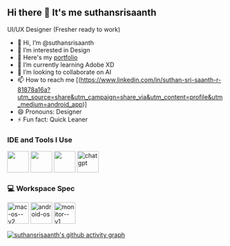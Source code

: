 ## Hi there 👋 It's me suthansrisaanth

UI/UX Designer (Fresher ready to work)
- 👋 Hi, I’m @suthansrisaanth
- 👀 I’m interested in Design
- 🔭 Here's my [portfolio](https://www.behance.net/fb30235e) 
- 🌱 I’m currently learning Adobe XD
- 💞️ I’m looking to collaborate on AI
- 📫 How to reach me [(https://www.linkedin.com/in/suthan-sri-saanth-r-81878a16a?utm_source=share&utm_campaign=share_via&utm_content=profile&utm_medium=android_app)]
- 😄 Pronouns: Designer
- ⚡ Fun fact: Quick Leaner

### IDE and Tools I Use
<img height="50" width="50" src="https://img.icons8.com/color/48/000000/figma--v1.png"/> 
<img height="50" width="50" src="https://img.icons8.com/doodle/48/000000/adobe-photoshop.png"/>
<img height="50" width="50" src="https://img.shields.io/badge/Adobe%20XD-FF61F6?style=for-the-badge&logo=Adobe%20XD&logoColor=white"/> 
<img height="50" width="50" src="https://img.shields.io/badge/Sketch-FFB387?style=for-the-badge&logo=sketch&logoColor=black> 
<img height="50" width="50" src="https://img.shields.io/badge/Canva-%2300C4CC.svg?&style=for-the-badge&logo=Canva&logoColor=white>
<img height="50" width="50" src="https://img.shields.io/badge/Behance-0054F7?style=for-the-badge&logo=behance&logoColor=white> 
<img height="50" width="50" src="https://img.shields.io/badge/Dribbble-EA4C89?style=for-the-badge&logo=dribbble&logoColor=white> 
<img height="50" width="50" src="https://img.shields.io/badge/Adobe%20after%20affects-CF96FD?style=for-the-badge&logo=Adobe%20after%20effects&logoColor=393665> 
<img height="50" width="50" src="https://img.shields.io/badge/Microsoft_Excel-217346?style=for-the-badge&logo=microsoft-excel&logoColor=white> 
<img height="50" width="50" src="https://img.shields.io/badge/Microsoft_PowerPoint-B7472A?style=for-the-badge&logo=microsoft-powerpoint&logoColor=white>
<img width="50" height="50" src="https://img.icons8.com/ios/50/chatgpt.png" alt="chatgpt"/>

### 💻 Workspace Spec
<img width="50" height="50" src="https://img.icons8.com/material-outlined/24/mac-os--v2.png" alt="mac-os--v2"/>
<img width="50" height="50" src="https://img.icons8.com/ios/50/android-os.png" alt="android-os"/>
<img width="50" height="50" src="https://img.icons8.com/pastel-glyph/64/monitor--v1.png" alt="monitor--v1"/>

[![suthansrisaanth's github activity graph](https://github-readme-activity-graph.vercel.app/graph?username=suthansrisaanth&bg_color=000000&color=ffffff&line=47ff4a&point=ffffff&area=true&hide_border=true)](https://github.com/ashutosh00710/github-readme-activity-graph)

<!---
suthansrisaanth/suthansrisaanth is a ✨ special ✨ repository because its `README.md` (this file) appears on your GitHub profile.
You can click the Preview link to take a look at your changes.
--->
